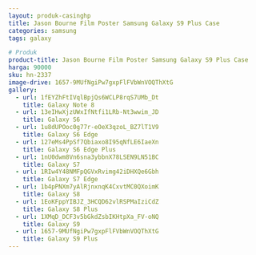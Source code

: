 ```yaml
---
layout: produk-casinghp
title: Jason Bourne Film Poster Samsung Galaxy S9 Plus Case
categories: samsung
tags: galaxy

# Produk
product-title: Jason Bourne Film Poster Samsung Galaxy S9 Plus Case
harga: 90000
sku: hn-2337
image-drive: 1657-9MUfNgiPw7gxpFlFVbWnVOQThXtG
gallery:
  - url: 1fEYZhFtIVqlBpjQs6WCLP8rqS7UMb_Dt
    title: Galaxy Note 8
  - url: 13eIHwXjzUWxIfNtfi1LRb-Nt3wwim_JD
    title: Galaxy S6
  - url: 1u8dUPOoc0g77r-eOeX3qzoL_BZ7lT1V9
    title: Galaxy S6 Edge
  - url: 127eMs4PpSf7Qbiaxo8I95qNfLE6IaeXn
    title: Galaxy S6 Edge Plus
  - url: 1nU0dwm8Vn6sna3ybbnX78LSEN9LN51BC
    title: Galaxy S7
  - url: 1RIw4Y48NMFpQGVxRvimg42iDHXQe6Gbh
    title: Galaxy S7 Edge
  - url: 1b4pPNXm7yAlRjnxnqK4CxvtMC0QXoimK
    title: Galaxy S8
  - url: 1EoKFppYIBJZ_3HCQD62vlRSPMaIziCdZ
    title: Galaxy S8 Plus
  - url: 1XMqD_DCF3v5bGkdZsbIKHtpXa_FV-oNQ
    title: Galaxy S9
  - url: 1657-9MUfNgiPw7gxpFlFVbWnVOQThXtG
    title: Galaxy S9 Plus
---
```

